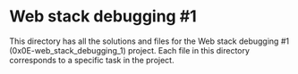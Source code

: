 # Web stack debugging #1

This directory has all the solutions and files for the Web stack debugging #1 (0x0E-web_stack_debugging_1) project. Each file in this directory corresponds to a specific task in the project.